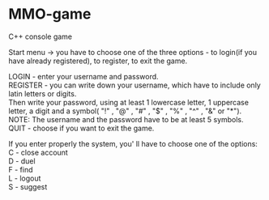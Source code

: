 # MMO-game
C++ console game

Start menu -> you have to choose one of the three options - to login(if you have already registered), to register, to exit the game.<br/>

LOGIN - enter your username and password.<br/>
REGISTER - you can write down your username, which have to include only latin letters or digits.<br/>
Then write your password, using at least 1 lowercase letter, 1 uppercase letter, a digit and a symbol( "!" , "@" , "#" , "$" , "%" , "^" , "&" or "*").<br/>
NOTE: The username and the password have to be at least 5 symbols.<br/>
QUIT - choose if you want to exit the game. <br/>

If you enter properly the system, you' ll have to choose one of the options:<br/>
C - close account<br/>
D - duel <br/>
F - find <br/>
L - logout <br/>
S - suggest <br/>



